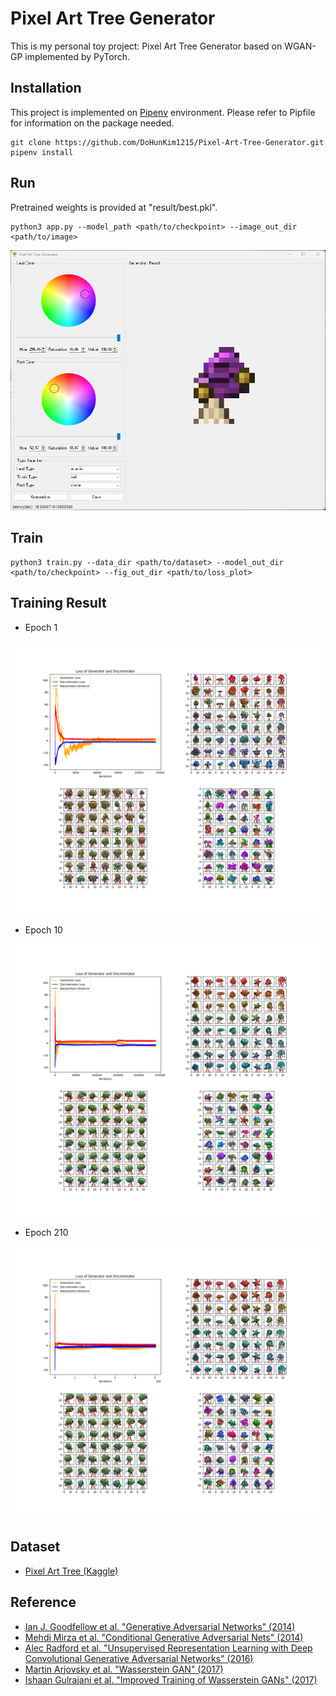 # Pixel Art Tree Generator

This is my personal toy project: Pixel Art Tree Generator based on WGAN-GP implemented by PyTorch.

## Installation

This project is implemented on [Pipenv](https://pipenv.pypa.io/en/latest/) environment. Please refer to Pipfile for information on the package needed.

```shell
git clone https://github.com/DoHunKim1215/Pixel-Art-Tree-Generator.git
pipenv install
```

## Run

Pretrained weights is provided at "result/best.pkl".

```shell
python3 app.py --model_path <path/to/checkpoint> --image_out_dir <path/to/image>
```

![figures/gui_ex.png](figures/gui_ex.png)

## Train

```shell
python3 train.py --data_dir <path/to/dataset> --model_out_dir <path/to/checkpoint> --fig_out_dir <path/to/loss_plot>
```

## Training Result

* Epoch 1

![figures/fig_1.png](figures/fig_1.png)

* Epoch 10

![figures/fig_1.png](figures/fig_10.png)

* Epoch 210

![figures/fig_1.png](figures/fig_210.png)

## Dataset

* [Pixel Art Tree (Kaggle)](https://www.kaggle.com/datasets/juansblanco/pixel-art-trees)

## Reference

* [Ian J. Goodfellow et al. "Generative Adversarial Networks" (2014)](https://arxiv.org/abs/1406.2661)
* [Mehdi Mirza et al. "Conditional Generative Adversarial Nets" (2014)](https://arxiv.org/abs/1411.1784)
* [Alec Radford et al. "Unsupervised Representation Learning with Deep Convolutional Generative Adversarial Networks" (2016)](https://arxiv.org/abs/1511.06434)
* [Martin Arjovsky et al. "Wasserstein GAN" (2017)](https://arxiv.org/abs/1701.07875)
* [Ishaan Gulrajani et al. "Improved Training of Wasserstein GANs" (2017)](https://arxiv.org/abs/1704.00028)
